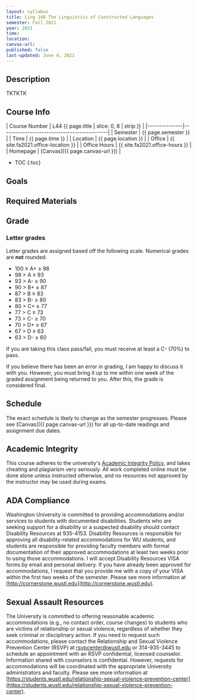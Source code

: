 ```yaml
---
layout: syllabus
title: Ling 148 The Linguistics of Constructed Languages
semester: Fall 2021
year: 2021
time: 
location: 
canvas-url: 
published: false
last-updated: June 4, 2021
---
```


## Description
TKTKTK

## Course Info

| Course Number | L44 {{ page.title | slice: 0, 8 | strip }}  |
|---------------|---------------------------------------------|
| Semester      | {{ page.semester }}                         |
| Time          | {{ page.time }}                             |
| Location      | {{ page.location }}                         |
| Office        | {{ site.fa2021.office-location }}           |
| Office Hours  | {{ site.fa2021.office-hours }}              | 
| Homepage      | [Canvas]({{ page.canvas-url }})             | 

* TOC
{:toc}

## Goals

## Required Materials

## Grade

### Letter grades

Letter grades are assigned based off the following scale. Numerical grades are **not** rounded. 

* 100 ≥ A+ ≥ 98
* 98 > A ≥ 93
* 93 > A- ≥ 90
* 90 > B+ ≥ 87
* 87 > B ≥ 83
* 83 > B- ≥ 80
* 80 > C+ ≥ 77
* 77 > C ≥ 73
* 73 > C- ≥ 70
* 70 > D+ ≥ 67
* 67 > D ≥ 63
* 63 > D- ≥ 60

If you are taking this class pass/fail, you must receive at least a C- (70%) to pass. 

If you believe there has been an error in grading, I am happy to discuss it with you. However, you must bring it up to me within one week of the graded assignment being returned to you. After this, the grade is considered final. 

## Schedule

The exact schedule is likely to change as the semester progresses. Please see [Canvas]({{ page.canvas-url }}) for all up-to-date readings and assignment due dates. 

## Academic Integrity

This course adheres to the university's [Academic Integrity Policy](https://studentconduct.wustl.edu/academic-integrity), and takes cheating and plagiarism very seriously. All work completed online must be done alone unless instructed otherwise, and no resources not approved by the instructor may be used during exams.  

## ADA Compliance

Washington University is committed to providing accommodations and/or services to students with documented disabilities. Students who are seeking support for a disability or a suspected disability should contact Disability Resources at 935-4153. Disability Resources is responsible for approving all disability-related accommodations for WU students, and students are responsible for providing faculty members with formal documentation of their approved accommodations at least two weeks prior to using those accommodations. I will accept Disability Resources VISA forms by email and personal delivery. If you have already been approved for accommodations, I request that you provide me with a copy of your VISA within the first two weeks of the semester. Please see more information at [http://cornerstone.wustl.edu](http://cornerstone.wustl.edu). 

## Sexual Assault Resources

The University is committed to offering reasonable academic accommodations (e.g., no contact order, course changes) to students who are victims of relationship or sexual violence, regardless of whether they seek criminal or disciplinary action.  If you need to request such accommodations, please contact the Relationship and Sexual Violence Prevention Center (RSVP) at rsvpcenter@wustl.edu or 314-935-3445 to schedule an appointment with an RSVP confidential, licensed counselor. Information shared with counselors is confidential. However, requests for accommodations will be coordinated with the appropriate University administrators and faculty. Please see more information at [https://students.wustl.edu/relationship-sexual-violence-prevention-center](https://students.wustl.edu/relationship-sexual-violence-prevention-center).